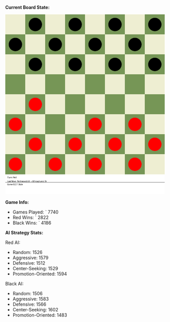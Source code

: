 
**Current Board State:**  
<!-- START_GIF -->
![Checkers Game](./checkers_game.gif)
<!-- END_GIF -->

**Game Info:**  
- Games Played: `<!-- GAMES_PLAYED --> 7740
- Red Wins: `<!-- RED_WINS --> 2822
- Black Wins: `<!-- BLACK_WINS --> 4186

<!-- AI_STATS -->
**AI Strategy Stats:**

Red AI:
- Random: 1526
- Aggressive: 1579
- Defensive: 1512
- Center-Seeking: 1529
- Promotion-Oriented: 1594

Black AI:
- Random: 1506
- Aggressive: 1583
- Defensive: 1566
- Center-Seeking: 1602
- Promotion-Oriented: 1483
